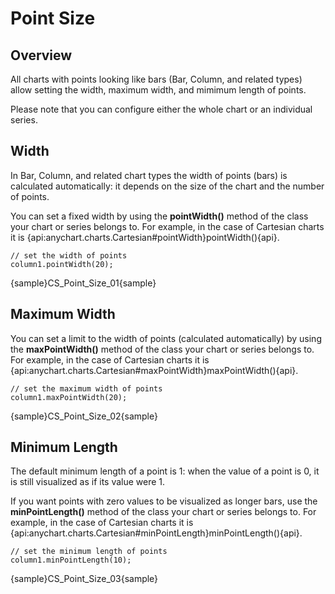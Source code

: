 # Point Size

## Overview

All charts with points looking like bars (Bar, Column, and related types) allow setting the width, maximum width, and mimimum length of points.

Please note that you can configure either the whole chart or an individual series.

## Width

In Bar, Column, and related chart types the width of points (bars) is calculated automatically: it depends on the size of the chart and the number of points.

You can set a fixed width by using the **pointWidth()** method of the class your chart or series belongs to. For example, in the case of Cartesian charts it is {api:anychart.charts.Cartesian#pointWidth}pointWidth(){api}.

```
// set the width of points
column1.pointWidth(20);
```

{sample}CS\_Point\_Size\_01{sample}

## Maximum Width

You can set a limit to the width of points (calculated automatically) by using the **maxPointWidth()** method of the class your chart or series belongs to. For example, in the case of Cartesian charts it is {api:anychart.charts.Cartesian#maxPointWidth}maxPointWidth(){api}.

```
// set the maximum width of points
column1.maxPointWidth(20);
```

{sample}CS\_Point\_Size\_02{sample}

## Minimum Length

The default minimum length of a point is 1: when the value of a point is 0, it is still visualized as if its value were 1.

If you want points with zero values to be visualized as longer bars, use the **minPointLength()** method of the class your chart or series belongs to. For example, in the case of Cartesian charts it is {api:anychart.charts.Cartesian#minPointLength}minPointLength(){api}.

```
// set the minimum length of points
column1.minPointLength(10);
```

{sample}CS\_Point\_Size\_03{sample}